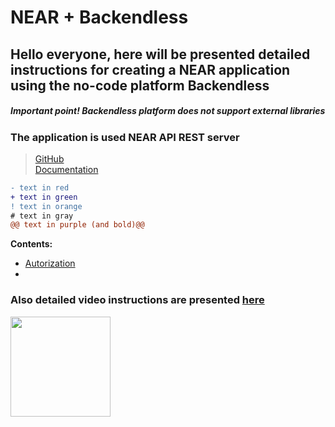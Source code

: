 # NEAR + Backendless

## Hello everyone, here will be presented detailed instructions for creating a NEAR application using the no-code platform Backendless

##### **_Important point!_** Backendless platform does not support external libraries

### The application is used NEAR API REST server
> [GitHub]()  
> [Documentation]()

```diff
- text in red
+ text in green
! text in orange
# text in gray
@@ text in purple (and bold)@@
```

**Contents:**
- [Autorization](https://github.com/kzncvaa/near-beackendless-integration/tree/main/1.Authorization)
- 

### Also detailed video instructions are presented [here](https://www.youtube.com/watch?v=znv3wAwaavk&list=PL8baReAWcc9tUdzaFaaLo7Q5uGeEs8ert)

<img src="https://near.org/wp-content/uploads/2021/09/brand-stack-300x300.png" height="160">


[//]: # (![GitHub Light]&#40;https://cryptologos.cc/logos/near-protocol-near-logo.png#gh-light-mode-only&#41; ![GitHub Dark]&#40;https://crypto-central.io/library/uploads/near-protocol-logo-w.png#gh-dark-mode-only&#41;)